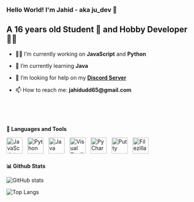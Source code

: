 ### Hello World! I'm Jahid - aka ju_dev <span class="wave">👋</span>
## A 16 years old Student 🧑 and Hobby Developer 👨‍💻 
* 👨‍💻 I’m currently working on **JavaScript** and **Python**
* 🌱 I’m currently learning **Java**
* 🤔 I’m looking for help on my __[Discord Server](https://discord.gg/urvsvPqQ3T)__

* 📫 How to reach me: __jahidudd65@gmail.com__

<br /> 
<br />
<br />

**🔨 Languages and Tools**

<img align="left" alt="JavaScript" width="42px" src="https://raw.githubusercontent.com/ju-dev-16/ju-dev-16/main/icons/javascript.png" style="padding-right:10px;" />

<img align="left" alt="Python" width="42px" src="https://raw.githubusercontent.com/ju-dev-16/ju-dev-16/main/icons/python.png" style="padding-right:10px;" />

<img align="left" alt="Java" width="42px" src="https://raw.githubusercontent.com/ju-dev-16/ju-dev-16/main/icons/java.png" style="padding-right:10px;" />

<img align="left" alt="Visual Studio Code" width="42px" src="https://raw.githubusercontent.com/ju-dev-16/ju-dev-16/main/icons/vscode.png" style="padding-right:10px;" />

<img align="left" alt="PyCharm" width="42px" src="https://raw.githubusercontent.com/ju-dev-16/ju-dev-16/main/icons/pycharm.png" style="padding-right:10px;" />

<img align="left" alt="Putty" width="42px" src="https://raw.githubusercontent.com/ju-dev-16/ju-dev-16/main/icons/putty.png" style="padding-right:10px;" />

<img align="left" alt="Filezilla" width="42px" src="https://raw.githubusercontent.com/ju-dev-16/ju-dev-16/main/icons/filezilla.png" style="padding-right:10px;" />

<br />
<br />
<br />

**📊 Github Stats**


![GitHub stats](https://github-readme-stats.vercel.app/api?username=ju-dev-16&show_icons=true&theme=default)

 ![Top Langs](https://github-readme-stats.vercel.app/api/top-langs/?username=ju-dev-16&layout=compact)

